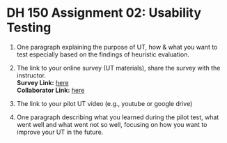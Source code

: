 # DH 150 Assignment 02: Usability Testing

1. One paragraph explaining the purpose of UT, how & what you want to test especially based on the findings of heuristic evaluation. 

2. The link to your online survey (UT materials), share the survey with the instructor. </br>
**Survey Link:** [here](https://forms.gle/https://forms.gle/9dGuisrzn8NUNGdA9)  </br>
**Collaborator Link:** [here](https://docs.google.com/forms/d/1_WVIZDwnlDsyBYa4u3PC2xC6J0hzxdiHv8mxJJGBl3w/edit?usp=sharing  )    </br>

3. The link to your pilot UT video (e.g., youtube or google drive)
 
4. One paragraph describing what you learned during the pilot test, what went well and what went not so well, focusing on how you want to improve your UT in the future.

